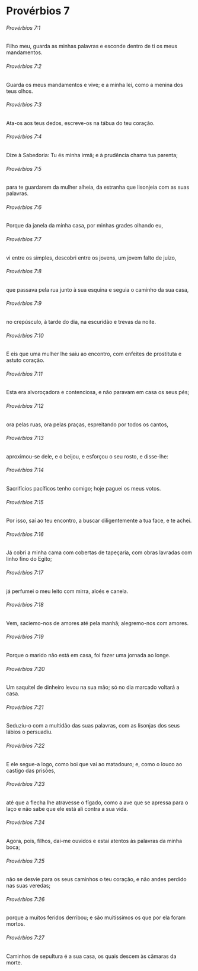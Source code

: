 # Provérbios 7

###### Provérbios 7:1

Filho meu, guarda as minhas palavras e esconde dentro de ti os meus mandamentos.

###### Provérbios 7:2

Guarda os meus mandamentos e vive; e a minha lei, como a menina dos teus olhos.

###### Provérbios 7:3

Ata-os aos teus dedos, escreve-os na tábua do teu coração.

###### Provérbios 7:4

Dize à Sabedoria: Tu és minha irmã; e à prudência chama tua parenta;

###### Provérbios 7:5

para te guardarem da mulher alheia, da estranha que lisonjeia com as suas palavras.

###### Provérbios 7:6

Porque da janela da minha casa, por minhas grades olhando eu,

###### Provérbios 7:7

vi entre os simples, descobri entre os jovens, um jovem falto de juízo,

###### Provérbios 7:8

que passava pela rua junto à sua esquina e seguia o caminho da sua casa,

###### Provérbios 7:9

no crepúsculo, à tarde do dia, na escuridão e trevas da noite.

###### Provérbios 7:10

E eis que uma mulher lhe saiu ao encontro, com enfeites de prostituta e astuto coração.

###### Provérbios 7:11

Esta era alvoroçadora e contenciosa, e não paravam em casa os seus pés;

###### Provérbios 7:12

ora pelas ruas, ora pelas praças, espreitando por todos os cantos,

###### Provérbios 7:13

aproximou-se dele, e o beijou, e esforçou o seu rosto, e disse-lhe:

###### Provérbios 7:14

Sacrifícios pacíficos tenho comigo; hoje paguei os meus votos.

###### Provérbios 7:15

Por isso, saí ao teu encontro, a buscar diligentemente a tua face, e te achei.

###### Provérbios 7:16

Já cobri a minha cama com cobertas de tapeçaria, com obras lavradas com linho fino do Egito;

###### Provérbios 7:17

já perfumei o meu leito com mirra, aloés e canela.

###### Provérbios 7:18

Vem, saciemo-nos de amores até pela manhã; alegremo-nos com amores.

###### Provérbios 7:19

Porque o marido não está em casa, foi fazer uma jornada ao longe.

###### Provérbios 7:20

Um saquitel de dinheiro levou na sua mão; só no dia marcado voltará a casa.

###### Provérbios 7:21

Seduziu-o com a multidão das suas palavras, com as lisonjas dos seus lábios o persuadiu.

###### Provérbios 7:22

E ele segue-a logo, como boi que vai ao matadouro; e, como o louco ao castigo das prisões,

###### Provérbios 7:23

até que a flecha lhe atravesse o fígado, como a ave que se apressa para o laço e não sabe que ele está ali contra a sua vida.

###### Provérbios 7:24

Agora, pois, filhos, dai-me ouvidos e estai atentos às palavras da minha boca;

###### Provérbios 7:25

não se desvie para os seus caminhos o teu coração, e não andes perdido nas suas veredas;

###### Provérbios 7:26

porque a muitos feridos derribou; e são muitíssimos os que por ela foram mortos.

###### Provérbios 7:27

Caminhos de sepultura é a sua casa, os quais descem às câmaras da morte.

